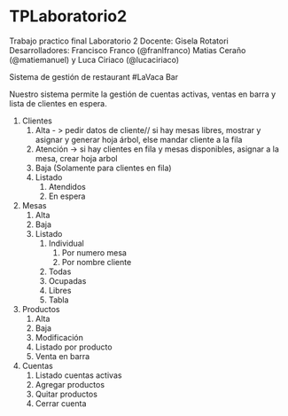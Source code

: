 # TPLaboratorio2
Trabajo practico final Laboratorio 2
Docente: Gisela Rotatori
Desarrolladores: Francisco Franco (@franlfranco) Matias Ceraño (@matiemanuel) y Luca Ciriaco (@lucaciriaco)

Sistema de gestión de restaurant #LaVaca Bar

Nuestro sistema permite la gestión de cuentas activas, ventas en barra y lista de clientes en espera.

1. Clientes
    1. Alta - > pedir datos de cliente// si hay mesas libres, mostrar y asignar y generar hoja árbol, else mandar cliente a la fila
    2. Atención -> si hay clientes en fila y mesas disponibles, asignar a la mesa, crear hoja arbol
    3. Baja (Solamente para clientes en fila)
    4. Listado
        1. Atendidos
        2. En espera
2. Mesas
    1. Alta
    2. Baja
    3. Listado
        1. Individual
            1. Por numero mesa
            2. Por nombre cliente
        2. Todas
        3. Ocupadas
        4. Libres
        5. Tabla
3. Productos
    1. Alta
    2. Baja
    3. Modificación
    4. Listado por producto
    5. Venta en barra
4. Cuentas
    1. Listado cuentas activas
    2. Agregar productos
    3. Quitar productos
    4. Cerrar cuenta
